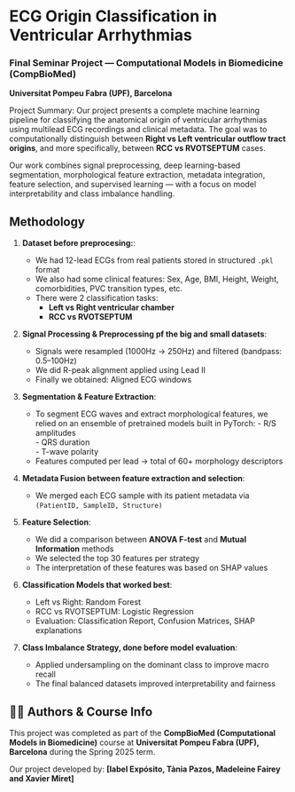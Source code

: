 # ECG Origin Classification in Ventricular Arrhythmias  
### Final Seminar Project — Computational Models in Biomedicine (CompBioMed)  
**Universitat Pompeu Fabra (UPF), Barcelona**


Project Summary: 
Our project presents a complete machine learning pipeline for classifying the anatomical origin of ventricular arrhythmias using multilead ECG recordings and clinical metadata. The goal was to computationally distinguish between  **Right vs Left ventricular outflow tract origins**, and more specifically, between **RCC vs RVOTSEPTUM** cases.

Our work combines signal preprocessing, deep learning-based segmentation, morphological feature extraction, metadata integration, feature selection, and supervised learning — with a focus on model interpretability and class imbalance handling.

## Methodology
1. **Dataset before preprocesing:**:  
   - We had 12-lead ECGs from real patients stored in structured `.pkl` format  
   - We also had some clinical features: Sex, Age, BMI, Height, Weight, comorbidities, PVC transition types, etc.  
   - There were 2 classification tasks:
     - **Left vs Right ventricular chamber**
     - **RCC vs RVOTSEPTUM** 

2. **Signal Processing & Preprocessing pf the big and small datasets**:
   - Signals  were resampled (1000Hz → 250Hz) and filtered (bandpass: 0.5–100Hz)
   - We did R-peak alignment applied using Lead II
   - Finally we obtained: Aligned ECG windows 

3. **Segmentation & Feature Extraction**:
   - To segment ECG waves and extract morphological features, we relied on an ensemble of pretrained models built in PyTorch:
         - R/S amplitudes  
         - QRS duration  
         - T-wave polarity  
   - Features computed per lead → total of 60+ morphology descriptors

4. **Metadata Fusion between feature extraction and selection**:
   - We merged each ECG sample with its patient metadata via `(PatientID, SampleID, Structure)`

5. **Feature Selection**:
   - We did a comparison between **ANOVA F-test** and **Mutual Information** methods
   - We selected the top 30 features per strategy
   - The interpretation of these features was based on SHAP values

6. **Classification Models that worked best**:
   - Left vs Right: Random Forest
   - RCC vs RVOTSEPTUM: Logistic Regression
   - Evaluation: Classification Report, Confusion Matrices, SHAP explanations

7. **Class Imbalance Strategy, done before model evaluation**:
   - Applied undersampling on the dominant class to improve macro recall
   - The final balanced datasets improved interpretability and fairness

## 👩‍🔬 Authors & Course Info

This project was completed as part of the **CompBioMed (Computational Models in Biomedicine)** course at **Universitat Pompeu Fabra (UPF), Barcelona** during the Spring 2025 term.

Our project developed by: **[Iabel Expósito, Tània Pazos, Madeleine Fairey and Xavier Miret]**
